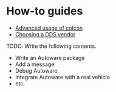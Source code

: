 # How-to guides

- [Advanced usage of colcon](advanced-usage-of-colcon)
- [Choosing a DDS vendor](choosing-a-dds-vendor.md)

TODO: Write the following contents.

- Write an Autoware package
- Add a message
- Debug Autoware
- Integrate Autoware with a real vehicle
- etc.
